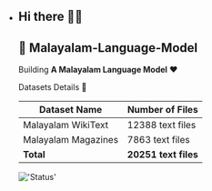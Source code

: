 - ## Hi there 👋👋
  ## 💾 **Malayalam-Language-Model**

  Building **A Malayalam Language Model** ❤️
  
  Datasets Details 📖
  
  **Dataset Name**|**Number of Files**
  -----|-----
  Malayalam WikiText| 12388 text files
  Malayalam Magazines| 7863 text files
  **Total**|**20251 text files**


  !['Status'](https://img.shields.io/badge/status-in%20progress-brightgreen?style=for-the-badge)
